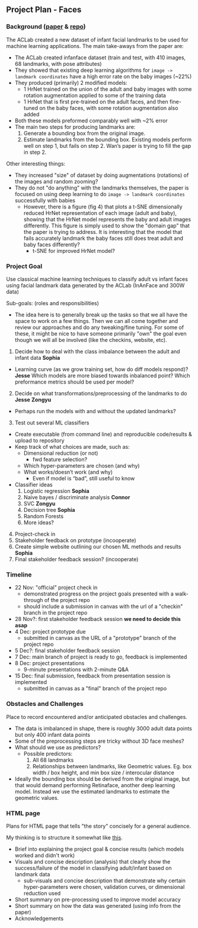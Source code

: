 
## Project Plan - Faces

### Background ([paper](https://arxiv.org/pdf/2110.08935.pdf) & [repo](https://github.com/ostadabbas/Infant-Facial-Landmark-Detection-and-Tracking))
The ACLab created a new dataset of infant facial landmarks to be used for machine learning applications. The main take-aways from the paper are:
* The ACLab created infanface dataset (train and test, with 410 images, 68 landmarks, with pose attributes)
* They showed that existing deep learning algorithms for `image -> landmark coordinates` have a high error rate on the baby images (~22%)
* They produced (primarily) 2 modified models: 
    * 1 HrNet trained on the union of the adult and baby images with some rotation augmentation applied to some of the training data
    * 1 HrNet that is first pre-trained on the adult faces, and then fine-tuned on the baby faces, with some rotation augmentation also added
* Both these models preformed comparably well with ~2% error
* The main two steps for producing landmarks are:
  1. Generate a bounding box from the original image.
  2. Estimate landmarks from the bounding box.
  Existing models perform well on step 1, but fails on step 2. Wan’s paper is trying to fill the gap in step 2.

Other interesting things:
* They increased "size" of dataset by doing augmentations (rotations) of the images and random zooming?
* They do not "do anything" with the landmarks themselves, the paper is focused on using deep learning to do `image -> landmark coordinates` successfully with babies
    * However, there is a figure (fig 4) that plots a t-SNE dimensionally reduced HrNet representation of each image (adult and baby), showing that the HrNet model represents the baby and adult images differently. This figure is simply used to show the "domain gap" that the paper is trying to address. It is interesting that the model that fails accurately landmark the baby faces still does treat adult and baby faces differently?
        * t-SNE for improved HrNet model?

### Project Goal
Use classical machine learning techniques to classify adult vs infant faces using facial landmark data generated by the ACLab (InAnFace and 300W data)

Sub-goals: (roles and responsibilities)
* The idea here is to generally break up the tasks so that we all have the space to work on a few things. Then we can all come together and review our approaches and do any tweaking/fine tuning. For some of these, it might be nice to have someone primarily "own" the goal even though we will all be involved (like the checkins, website, etc).

1. Decide how to deal with the class imbalance between the adult and infant data **Sophia**
  * Learning curve (as we grow training set, how do diff models respond)? **Jesse** Which models are more biased towards inbalanced point? Which preformance metrics should be used per model?
2. Decide on what transformations/preprocessing of the landmarks to do **Jesse** **Zongyu**
  * Perhaps run the models with and without the updated landmarks?
3. Test out several ML classifiers
  * Create executable (from command line) and reproducible code/results & upload to repository
  * Keep track of what choices are made, such as:
    * Dimensional reduction (or not) 
      * fwd feature selection? 
    * Which hyper-parameters are chosen (and why)
    * What works/doesn’t work (and why)
      * Even if model is “bad”, still useful to know
  * Classifier ideas
    1. Logistic regression **Sophia**
    2. Naive bayes / discriminate analysis **Connor**
    3. SVC **Zongyu**
    4. Decision tree **Sophia**
    5. Random Forests 
    6. More ideas?
4. Project-check in 
5. Stakeholder feedback on prototype (incooperate)
6. Create simple website outlining our chosen ML methods and results **Sophia**
7. Final stakeholder feedback session? (incooperate)

### Timeline

* 22 Nov: "official" project check in
  * demonstrated progress on the project goals presented with a walk-through of the project repo
  * should include a submission in canvas with the url of a "checkin" branch in the project repo
* 28 Nov?: first stakeholder feedback session **we need to decide this asap**
* 4 Dec: project prototype due 
  * submitted in canvas as the URL of a "prototype" branch of the project repo
* 5 Dec?: final stakeholder feedback session
* 7 Dec: main branch of project is ready to go, feedback is implemented
* 8 Dec: project presentations
  * 9-minute presentations with 2-minute Q&A
* 15 Dec: final submission, feedback from presentation session is implemented
  * submitted in canvas as a "final" branch of the project repo


### Obstacles and Challenges
Place to record encountered and/or anticipated obstacles and challenges.

* The data is imbalanced in shape, there is roughly 3000 adult data points but only 400 infant data points
* Some of the preprocessing steps are tricky without 3D face meshes? 
* What should we use as predictors?
  * Possible predictors:
    1. All 68 landmarks 
    2. Relationships between landmarks, like Geometric values. Eg. box width / box height, and min box size / interocular distance
* Ideally the bounding box should be derived from the original image, but that would demand performing Retinaface, another deep learning model. Instead we use the estimated landmarks to estimate the geometric values.

### HTML page 
Plans for HTML page that tells "the story" concisely for a general audience.

My thinking is to structure it somewhat like [this](https://ds5010.github.io/vaccines/).
* Brief into explaining the project goal & concise results (which models worked and didn't work)
* Visuals and concise description (analysis) that clearly show the success/failure of the model in classifying adult/infant based on landmark data
  * sub-visuals and concise description that demonstrate why certain hyper-parameters were chosen, validation curves, or dimensional reduction used
* Short summary on pre-processing used to improve model accuracy
* Short summary on how the data was generated (using info from the paper)
* Acknowledgements



